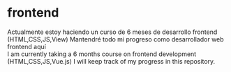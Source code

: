 # frontend
Actualmente estoy haciendo un curso de 6 meses de desarrollo frontend (HTML,CSS,JS,View)
Mantendré todo mi progreso como desarrollador web frontend aquí <br>
I am currently taking a 6 months course on frontend development (HTML,CSS,JS,Vue.js)
I will keep track of my progress in this repository.
